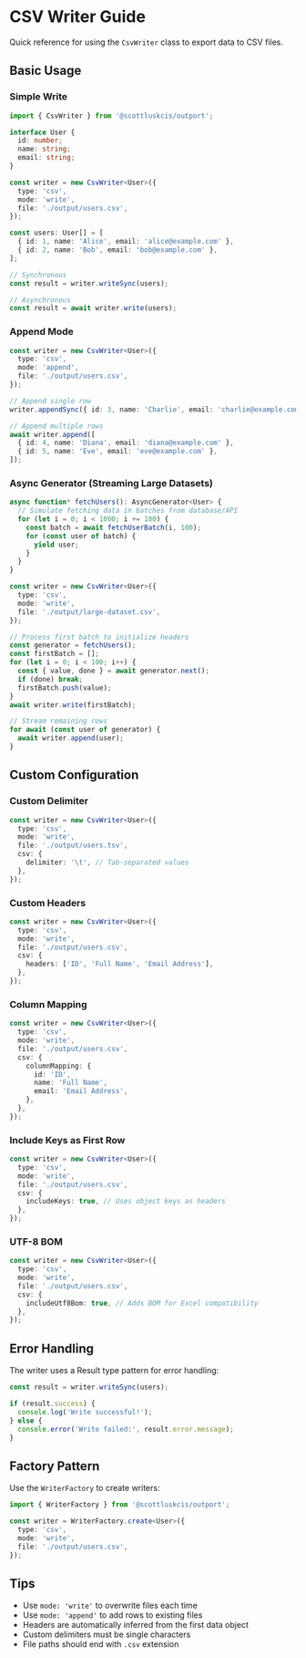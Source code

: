 # CSV Writer Guide

Quick reference for using the `CsvWriter` class to export data to CSV files.

## Basic Usage

### Simple Write

```typescript
import { CsvWriter } from '@scottluskcis/outport';

interface User {
  id: number;
  name: string;
  email: string;
}

const writer = new CsvWriter<User>({
  type: 'csv',
  mode: 'write',
  file: './output/users.csv',
});

const users: User[] = [
  { id: 1, name: 'Alice', email: 'alice@example.com' },
  { id: 2, name: 'Bob', email: 'bob@example.com' },
];

// Synchronous
const result = writer.writeSync(users);

// Asynchronous
const result = await writer.write(users);
```

### Append Mode

```typescript
const writer = new CsvWriter<User>({
  type: 'csv',
  mode: 'append',
  file: './output/users.csv',
});

// Append single row
writer.appendSync({ id: 3, name: 'Charlie', email: 'charlie@example.com' });

// Append multiple rows
await writer.append([
  { id: 4, name: 'Diana', email: 'diana@example.com' },
  { id: 5, name: 'Eve', email: 'eve@example.com' },
]);
```

### Async Generator (Streaming Large Datasets)

```typescript
async function* fetchUsers(): AsyncGenerator<User> {
  // Simulate fetching data in batches from database/API
  for (let i = 0; i < 1000; i += 100) {
    const batch = await fetchUserBatch(i, 100);
    for (const user of batch) {
      yield user;
    }
  }
}

const writer = new CsvWriter<User>({
  type: 'csv',
  mode: 'write',
  file: './output/large-dataset.csv',
});

// Process first batch to initialize headers
const generator = fetchUsers();
const firstBatch = [];
for (let i = 0; i < 100; i++) {
  const { value, done } = await generator.next();
  if (done) break;
  firstBatch.push(value);
}
await writer.write(firstBatch);

// Stream remaining rows
for await (const user of generator) {
  await writer.append(user);
}
```

## Custom Configuration

### Custom Delimiter

```typescript
const writer = new CsvWriter<User>({
  type: 'csv',
  mode: 'write',
  file: './output/users.tsv',
  csv: {
    delimiter: '\t', // Tab-separated values
  },
});
```

### Custom Headers

```typescript
const writer = new CsvWriter<User>({
  type: 'csv',
  mode: 'write',
  file: './output/users.csv',
  csv: {
    headers: ['ID', 'Full Name', 'Email Address'],
  },
});
```

### Column Mapping

```typescript
const writer = new CsvWriter<User>({
  type: 'csv',
  mode: 'write',
  file: './output/users.csv',
  csv: {
    columnMapping: {
      id: 'ID',
      name: 'Full Name',
      email: 'Email Address',
    },
  },
});
```

### Include Keys as First Row

```typescript
const writer = new CsvWriter<User>({
  type: 'csv',
  mode: 'write',
  file: './output/users.csv',
  csv: {
    includeKeys: true, // Uses object keys as headers
  },
});
```

### UTF-8 BOM

```typescript
const writer = new CsvWriter<User>({
  type: 'csv',
  mode: 'write',
  file: './output/users.csv',
  csv: {
    includeUtf8Bom: true, // Adds BOM for Excel compatibility
  },
});
```

## Error Handling

The writer uses a Result type pattern for error handling:

```typescript
const result = writer.writeSync(users);

if (result.success) {
  console.log('Write successful!');
} else {
  console.error('Write failed:', result.error.message);
}
```

## Factory Pattern

Use the `WriterFactory` to create writers:

```typescript
import { WriterFactory } from '@scottluskcis/outport';

const writer = WriterFactory.create<User>({
  type: 'csv',
  mode: 'write',
  file: './output/users.csv',
});
```

## Tips

- Use `mode: 'write'` to overwrite files each time
- Use `mode: 'append'` to add rows to existing files
- Headers are automatically inferred from the first data object
- Custom delimiters must be single characters
- File paths should end with `.csv` extension
